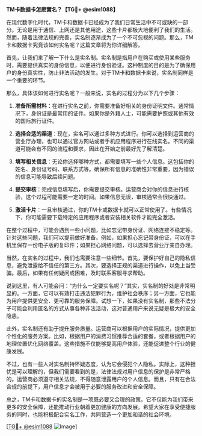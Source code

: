 **TM卡数据卡怎麽實名？【TG💪+ @esim1088】**

在现代数字化时代，TM卡和数据卡已经成为了我们日常生活中不可或缺的一部分。无论是用于通信、上网还是其他用途，这些卡片都极大地便利了我们的生活。然而，随着法律法规的完善，实名制逐渐成为了一个不可忽视的问题。那么，TM卡和数据卡究竟该如何实名呢？这篇文章将为你详细解答。

首先，让我们来了解一下什么是实名制。实名制是指用户在购买或使用某些服务时，需要提供真实的身份信息，以便进行身份验证。这种制度的目的是为了确保用户的身份真实性，防止非法活动的发生。对于TM卡和数据卡来说，实名制同样是一个重要的环节。

那么，具体该如何进行实名呢？一般来说，实名的过程分为以下几个步骤：

1. **准备所需材料**：在进行实名之前，你需要准备好相关的身份证明文件。通常情况下，身份证是最常用的证件。如果你是外籍人士，可能需要护照或其他有效的国际旅行证件。

2. **选择合适的渠道**：现在，实名可以通过多种方式进行。你可以选择到运营商的营业厅办理，也可以通过官方网站或者手机应用程序进行在线实名。不同的渠道可能会有不同的流程和要求，因此在开始之前最好先了解清楚。

3. **填写相关信息**：无论你选择哪种方式，都需要填写一些个人信息。这包括你的姓名、身份证号码、联系方式等。确保所有信息的准确性非常重要，因为错误的信息可能导致后续问题。

4. **提交审核**：完成信息填写后，你需要提交审核。运营商会对你的信息进行核验，这个过程可能需要一定的时间。如果信息无误，审核通常会很快通过。

5. **激活卡片**：一旦审核通过，你的TM卡或数据卡就可以正常使用了。有些情况下，你可能需要下载特定的应用程序或者安装相关软件才能完全激活。

在整个过程中，可能会遇到一些小问题，比如忘记带身份证、网络连接不稳定等。针对这些问题，我们可以提前做好准备。例如，如果担心忘记带身份证，可以在手机里保存一份电子版的复印件；如果担心网络问题，可以选择去营业厅亲自办理。

当然，在实名的过程中，我们也需要注意一些细节。首先，要保护好自己的隐私信息，避免泄露给不信任的第三方。其次，要选择正规的渠道进行操作，以免上当受骗。最后，如果有任何疑问或困难，及时联系客服寻求帮助。

说到这里，有人可能会问：“为什么一定要实名呢？”其实，实名制的好处是非常明显的。一方面，它可以有效打击违法犯罪行为，维护社会秩序；另一方面，它也能为用户提供更安全、更可靠的服务保障。试想一下，如果没有实名制，那些不法分子可能会利用匿名的方式从事各种非法活动，这对普通用户来说无疑是极大的安全隐患。

此外，实名制还有助于提升服务质量。运营商可以根据用户的实际情况，提供更加个性化的服务方案。比如，根据用户的消费习惯推荐合适的套餐，或者根据用户的地理位置优化网络覆盖。这些措施不仅能够提高用户体验，还能促进整个行业的健康发展。

不过，也有一些人对实名制持怀疑态度，认为它会侵犯个人隐私。实际上，这种担忧是可以理解的，但我们需要看到的是，法律法规对用户信息的保护是非常严格的。运营商必须遵守相关法规，不得随意泄露用户的个人信息。而且，只有在合法合规的前提下，用户信息才会被用于必要的服务改进和安全保障。

总之，TM卡和数据卡的实名制是一项既必要又合理的政策。它不仅能为我们带来更多的安全保障，还能推动行业朝着更加健康的方向发展。希望大家在享受便捷服务的同时，也能积极配合实名工作，共同营造一个更加和谐的社会环境。

[[TG💪+ @esim1088](https://t.me/s/esim1088) ![Image](https://i.postimg.cc/4NQfJmqS/Snipaste-2025-05-13-00-14-12.png)]